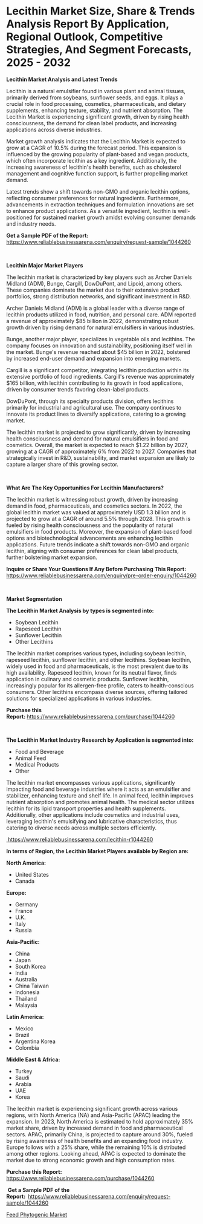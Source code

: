 <p><h1>Lecithin Market Size, Share & Trends Analysis Report By Application, Regional Outlook, Competitive Strategies, And Segment Forecasts, 2025 - 2032</h1></p><p><strong>Lecithin Market Analysis and Latest Trends</strong></p>
<p><p>Lecithin is a natural emulsifier found in various plant and animal tissues, primarily derived from soybeans, sunflower seeds, and eggs. It plays a crucial role in food processing, cosmetics, pharmaceuticals, and dietary supplements, enhancing texture, stability, and nutrient absorption. The Lecithin Market is experiencing significant growth, driven by rising health consciousness, the demand for clean label products, and increasing applications across diverse industries.</p><p>Market growth analysis indicates that the Lecithin Market is expected to grow at a CAGR of 10.5% during the forecast period. This expansion is influenced by the growing popularity of plant-based and vegan products, which often incorporate lecithin as a key ingredient. Additionally, the increasing awareness of lecithin's health benefits, such as cholesterol management and cognitive function support, is further propelling market demand.</p><p>Latest trends show a shift towards non-GMO and organic lecithin options, reflecting consumer preferences for natural ingredients. Furthermore, advancements in extraction techniques and formulation innovations are set to enhance product applications. As a versatile ingredient, lecithin is well-positioned for sustained market growth amidst evolving consumer demands and industry needs.</p></p>
<p><strong>Get a Sample PDF of the Report:&nbsp;</strong> <a href="https://www.reliablebusinessarena.com/enquiry/request-sample/1044260?utm_campaign=3515&utm_medium=2&utm_source=Github&utm_content=ia&utm_term=30032025&utm_id=lecithin">https://www.reliablebusinessarena.com/enquiry/request-sample/1044260</a></p>
<p>&nbsp;</p>
<p><strong>Lecithin Major Market Players</strong></p>
<p><p>The lecithin market is characterized by key players such as Archer Daniels Midland (ADM), Bunge, Cargill, DowDuPont, and Lipoid, among others. These companies dominate the market due to their extensive product portfolios, strong distribution networks, and significant investment in R&D.</p><p>Archer Daniels Midland (ADM) is a global leader with a diverse range of lecithin products utilized in food, nutrition, and personal care. ADM reported a revenue of approximately $85 billion in 2022, demonstrating robust growth driven by rising demand for natural emulsifiers in various industries.</p><p>Bunge, another major player, specializes in vegetable oils and lecithins. The company focuses on innovation and sustainability, positioning itself well in the market. Bunge's revenue reached about $45 billion in 2022, bolstered by increased end-user demand and expansion into emerging markets.</p><p>Cargill is a significant competitor, integrating lecithin production within its extensive portfolio of food ingredients. Cargill's revenue was approximately $165 billion, with lecithin contributing to its growth in food applications, driven by consumer trends favoring clean-label products.</p><p>DowDuPont, through its specialty products division, offers lecithins primarily for industrial and agricultural use. The company continues to innovate its product lines to diversify applications, catering to a growing market.</p><p>The lecithin market is projected to grow significantly, driven by increasing health consciousness and demand for natural emulsifiers in food and cosmetics. Overall, the market is expected to reach $1.22 billion by 2027, growing at a CAGR of approximately 6% from 2022 to 2027. Companies that strategically invest in R&D, sustainability, and market expansion are likely to capture a larger share of this growing sector.</p></p>
<p>&nbsp;</p>
<p><strong>What Are The Key Opportunities For Lecithin Manufacturers?</strong></p>
<p><p>The lecithin market is witnessing robust growth, driven by increasing demand in food, pharmaceuticals, and cosmetics sectors. In 2022, the global lecithin market was valued at approximately USD 1.3 billion and is projected to grow at a CAGR of around 5.5% through 2028. This growth is fueled by rising health consciousness and the popularity of natural emulsifiers in food products. Moreover, the expansion of plant-based food options and biotechnological advancements are enhancing lecithin applications. Future trends indicate a shift towards non-GMO and organic lecithin, aligning with consumer preferences for clean label products, further bolstering market expansion.</p></p>
<p><strong>Inquire or Share Your Questions If Any Before Purchasing This Report:</strong> <a href="https://www.reliablebusinessarena.com/enquiry/pre-order-enquiry/1044260?utm_campaign=3515&utm_medium=2&utm_source=Github&utm_content=ia&utm_term=30032025&utm_id=lecithin">https://www.reliablebusinessarena.com/enquiry/pre-order-enquiry/1044260</a></p>
<p>&nbsp;</p>
<p><strong>Market Segmentation</strong></p>
<p><strong>The Lecithin Market Analysis by types is segmented into:</strong></p>
<p><ul><li>Soybean Lecithin</li><li>Rapeseed Lecithin</li><li>Sunflower Lecithin</li><li>Other Lecithins</li></ul></p>
<p><p>The lecithin market comprises various types, including soybean lecithin, rapeseed lecithin, sunflower lecithin, and other lecithins. Soybean lecithin, widely used in food and pharmaceuticals, is the most prevalent due to its high availability. Rapeseed lecithin, known for its neutral flavor, finds application in culinary and cosmetic products. Sunflower lecithin, increasingly popular for its allergen-free profile, caters to health-conscious consumers. Other lecithins encompass diverse sources, offering tailored solutions for specialized applications in various industries.</p></p>
<p><strong>Purchase this Report:&nbsp;</strong><a href="https://www.reliablebusinessarena.com/purchase/1044260?utm_campaign=3515&utm_medium=2&utm_source=Github&utm_content=ia&utm_term=30032025&utm_id=lecithin">https://www.reliablebusinessarena.com/purchase/1044260</a></p>
<p>&nbsp;</p>
<p><strong>The Lecithin Market Industry Research by Application is segmented into:</strong></p>
<p><ul><li>Food and Beverage</li><li>Animal Feed</li><li>Medical Products</li><li>Other</li></ul></p>
<p><p>The lecithin market encompasses various applications, significantly impacting food and beverage industries where it acts as an emulsifier and stabilizer, enhancing texture and shelf life. In animal feed, lecithin improves nutrient absorption and promotes animal health. The medical sector utilizes lecithin for its lipid transport properties and health supplements. Additionally, other applications include cosmetics and industrial uses, leveraging lecithin's emulsifying and lubricative characteristics, thus catering to diverse needs across multiple sectors efficiently.</p></p>
<p><a href="https://www.reliablebusinessarena.com/lecithin-r1044260?utm_campaign=3515&utm_medium=2&utm_source=Github&utm_content=ia&utm_term=30032025&utm_id=lecithin">&nbsp;https://www.reliablebusinessarena.com/lecithin-r1044260</a></p>
<p><strong>In terms of Region, the Lecithin Market Players available by Region are:</strong></p>
<p>
    <p> <strong> North America: </strong>
        <ul>
            <li>United States</li>
            <li>Canada</li>
        </ul>
        </p> 
    <p> <strong> Europe: </strong>
        <ul>
            <li>Germany</li>
            <li>France</li>
            <li>U.K.</li>
            <li>Italy</li>
            <li>Russia</li>
        </ul>
        </p> 
    <p> <strong> Asia-Pacific: </strong>
        <ul>
            <li>China</li>
            <li>Japan</li>
            <li>South Korea</li>
            <li>India</li>
            <li>Australia</li>
            <li>China Taiwan</li>
            <li>Indonesia</li>
            <li>Thailand</li>
            <li>Malaysia</li>
        </ul>
        </p> 
    <p> <strong> Latin America: </strong>
        <ul>
            <li>Mexico</li>
            <li>Brazil</li>
            <li>Argentina Korea</li>
            <li>Colombia</li>
        </ul>
        </p> 
    <p> <strong> Middle East & Africa: </strong>
        <ul>
            <li>Turkey</li>
            <li>Saudi</li>
            <li>Arabia</li>
            <li>UAE</li>
            <li>Korea</li>
        </ul>
    </p>
    </p>
<p><p>The lecithin market is experiencing significant growth across various regions, with North America (NA) and Asia-Pacific (APAC) leading the expansion. In 2023, North America is estimated to hold approximately 35% market share, driven by increased demand in food and pharmaceutical sectors. APAC, primarily China, is projected to capture around 30%, fueled by rising awareness of health benefits and an expanding food industry. Europe follows with a 25% share, while the remaining 10% is distributed among other regions. Looking ahead, APAC is expected to dominate the market due to strong economic growth and high consumption rates.</p></p>
<p><strong>Purchase this Report: </strong><a href="https://www.reliablebusinessarena.com/purchase/1044260?utm_campaign=3515&utm_medium=2&utm_source=Github&utm_content=ia&utm_term=30032025&utm_id=lecithin">https://www.reliablebusinessarena.com/purchase/1044260</a></p>
<p>&nbsp;<strong>Get a Sample PDF of the Report:&nbsp;&nbsp;</strong><a href="https://www.reliablebusinessarena.com/enquiry/request-sample/1044260?utm_campaign=3515&utm_medium=2&utm_source=Github&utm_content=ia&utm_term=30032025&utm_id=lecithin">https://www.reliablebusinessarena.com/enquiry/request-sample/1044260</a></p>
<p><strong></strong></p>
<p><p><a href="https://github.com/bufkamaiahi7/Market-Research-Report-List-1/blob/main/feed-phytogenic-market.md?utm_campaign=3515&utm_medium=2&utm_source=Github&utm_content=ia&utm_term=30032025&utm_id=lecithin">Feed Phytogenic Market</a></p></p>